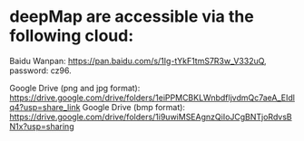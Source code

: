 # deepMap are accessible via the following cloud:

Baidu Wanpan: https://pan.baidu.com/s/1Ig-tYkF1tmS7R3w_V332uQ, password: cz96.

Google Drive (png and jpg format): https://drive.google.com/drive/folders/1eiPPMCBKLWnbdfljvdmQc7aeA_EIdlq4?usp=share_link 
Google Drive (bmp format): https://drive.google.com/drive/folders/1i9uwiMSEAgnzQiIoJCgBNTjoRdvsBN1x?usp=sharing 


